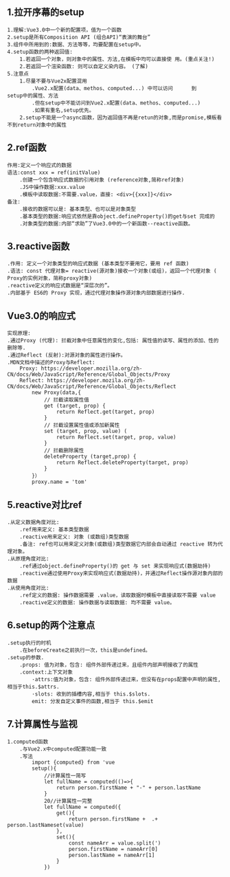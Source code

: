 ## 1.拉开序幕的setup
    1.理解:Vue3.0中一个新的配置项，值为一个函数
    2.setup是所有Composition API (组合API)“表演的舞台”
    3.组件中所用到的:数据、方法等等，均要配置在setup中。
    4.setup函数的两种返回值:
        1.若返回一个对象，则对象中的属性、方法,在模板中均可以直接使 用。(重点关注!)
        2.若返回一个渲染函数: 则可以自定义染内容。 (了解)
    5.注意点
        1.尽量不要与Vue2x配置混用
            .Vue2.x配置(data、methos、computed...) 中可以访问      到    setup中的属性、方法
            .但在setup中不能访问到Vue2.x配置(data、methos、computed...)
            .如果有重名,setup优先。
        2.setup不能是一个async函数，因为返回值不再是retun的对象,而是promise,模板看不到return对象中的属性


## 2.ref函数
    作用:定义一个响应式的数据
    语法:const xxx = ref(initValue)
        .创建一个包含响应式数据的引用对象 (reference对象,简称ref对象)
        .JS中操作数据:xxx.value
        .模板中读取数据:不需要.value，直接: <div>{{xxx]}</div>
    备注:
        .接收的数据可以是: 基本类型、也可以是对象类型 
        .基本类型的数据:响应式依然是靠object.defineProperty()的get与set 完成的
        .对象类型的数据:内部“求助”了Vue3.0中的一个新函数--reactive函数。 

## 3.reactive函数
    .作用: 定义一个对象类型的响应式数据 (基本类型不要用它，要用 ref 函数)
    .语法: const 代理对象= reactive(源对象)接收一个对象(或组)，返回一个代理对象 ( Proxy的实例对象，简称proxy对象)
    .reactive定义的响应式数据是“深层次的”。
    .内部基于 ES6的 Proxy 实现，通过代理对象操作源对象内部数据进行操作.


## Vue3.0的响应式
    实现原理:
    .通过Proxy (代理): 拦截对象中任意属性的变化,包括: 属性值的读写、属性的添加、性的删除等.
    .通过Reflect (反射):对源对象的属性进行操作。
    .MDN文档中描述的Proxy与Reflect:
        Proxy: https://developer.mozilla.org/zh-CN/docs/Web/JavaScript/Reference/Global_Objects/Proxy
        Reflect: https://developer.mozila.org/zh-CN/docs/Web/JavaScript/Reference/Global_Objects/Reflect
            new Proxy(data,{
                // 拦截读取属性值
                get (target, prop) {
                    return Reflect.get(target, prop)
                }
                // 拦截设置属性值或添加新属性
                set (target, prop, value) (
                    return Reflect.set(target, prop, value)
                }
                // 拦截删除属性
                deleteProperty (target,prop) {
                    return Reflect.deleteProperty(target, prop)
                }
            }）
            proxy.name = 'tom'


## 5.reactive对比ref
    .从定义数据角度对比:
        .ref用来定义: 基本类型数据
        .reactive用来定义: 对象 (或数组)类型数据
        .备注: ref也可以用来定义对象(或数组)类型数据它内部会自动通过 reactive 转为代理对象。
    .从原理角度对比:
        .ref通过object.defineProperty()的 get 与 set 来实现响应式(数据劫持)
        .reactive通过使用Proxy来实现响应式(数据劫持)，并通过Reflect操作源对象内部的数据
    .从使用角度对比:
        .ref定义的数据: 操作数据需要 .value，读取数据时模板中直接读取不需要 value
        .reactive定义的数据: 操作数据与读取数据: 均不需要 value。


## 6.setup的两个注意点
    .setup执行的时机
        .在beforeCreate之前执行一次，this是undefined。 
    .setup的参数.
        .props: 值为对象，包含: 组件外部传递过来，且组件内部声明接收了的属性
        .context:上下文对象
            ·attrs:值为对象，包含: 组件外部传递过来，但没有在props配置中声明的属性,相当于this.$attrs.
            ·slots: 收到的插槽内容,相当于 this.$slots.
            emit: 分发自定义事件的函数,相当于 this.$emit


## 7.计算属性与监视
    1.computed函数
        .与Vue2.x中computed配置功能一致
        .写法
            import {computed} from 'vue
            setup(){
                //计算属性一简写
                let fullName = computed(()=>{
                    return person.firstName + "-" + person.lastName
                }
                20//计算属性一完整
                let fullName = computed({
                    get(){
                        return person.firstName +  .+ person.lastNameset(value)
                    },
                    set(){
                        const nameArr = value.split(')
                        person.firstName = nameArr[0]
                        person.lastName = nameArr[1]
                    }
                })